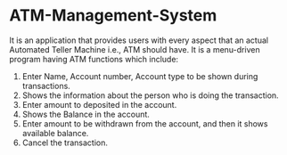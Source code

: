 # ATM-Management-System
It is an application that provides users with every aspect that an actual Automated Teller Machine i.e., ATM should have. It is a menu-driven program having ATM functions which include:

1. Enter Name, Account number, Account type to be shown during transactions.
2. Shows the information about the person who is doing the transaction.
3. Enter amount to deposited in the account.
4. Shows the Balance in the account.
5. Enter amount to be withdrawn from the account, and then it shows available balance.
6. Cancel the transaction.
